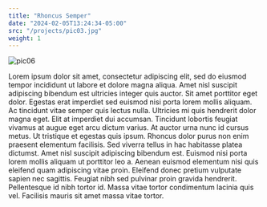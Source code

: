 ```yaml
---
title: "Rhoncus Semper"
date: "2024-02-05T13:24:34-05:00"
src: "/projects/pic03.jpg"
weight: 1
---
```

![pic06](/projects/pic03.jpg)

Lorem ipsum dolor sit amet, consectetur adipiscing elit, sed do eiusmod tempor incididunt ut labore et dolore magna aliqua. Amet nisl suscipit adipiscing bibendum est ultricies integer quis auctor. Sit amet porttitor eget dolor. Egestas erat imperdiet sed euismod nisi porta lorem mollis aliquam. Ac tincidunt vitae semper quis lectus nulla. Ultricies mi quis hendrerit dolor magna eget. Elit at imperdiet dui accumsan. Tincidunt lobortis feugiat vivamus at augue eget arcu dictum varius. At auctor urna nunc id cursus metus. Ut tristique et egestas quis ipsum. Rhoncus dolor purus non enim praesent elementum facilisis. Sed viverra tellus in hac habitasse platea dictumst. Amet nisl suscipit adipiscing bibendum est. Euismod nisi porta lorem mollis aliquam ut porttitor leo a. Aenean euismod elementum nisi quis eleifend quam adipiscing vitae proin. Eleifend donec pretium vulputate sapien nec sagittis. Feugiat nibh sed pulvinar proin gravida hendrerit. Pellentesque id nibh tortor id. Massa vitae tortor condimentum lacinia quis vel. Facilisis mauris sit amet massa vitae tortor.
